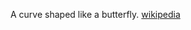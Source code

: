 A curve shaped like a butterfly.
[wikipedia](<https://en.wikipedia.org/wiki/Butterfly_curve_(transcendental)>)
